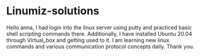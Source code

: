 # Linumiz-solutions
Hello anna,
I had login into the linux server using putty and practiced basic shell scripting commands there.
Additionally, I have installed Ubuntu 20.04 through Virtual_box and getting used to it.
I am learning new linux commands and various communication protocol concepts daily.
Thank you.
